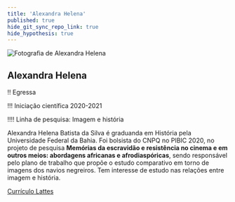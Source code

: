 ```yaml
---
title: 'Alexandra Helena'
published: true
hide_git_sync_repo_link: true
hide_hypothesis: true
---
```


![Fotografia de Alexandra Helena](../../imgs/AlexandraHelena.jpg?resize=400&classes=center,s-circle)

## Alexandra Helena

!! Egressa

!!! Iniciação científica 2020-2021

!!!! Linha de pesquisa: Imagem e história

Alexandra Helena Batista da Silva é graduanda em História pela Universidade Federal da Bahia. Foi bolsista do CNPQ no PIBIC 2020, no projeto de pesquisa **Memórias da escravidão e resistência no cinema e em outros meios: abordagens africanas e afrodiaspóricas**, sendo responsável pelo plano de trabalho que propõe o estudo comparativo em torno de imagens dos navios negreiros. Tem interesse de estudo nas relações entre imagem e história.

[Currículo Lattes](http://lattes.cnpq.br/2627507130843194?classes=btn,btn-primary,btn-lg&target=_blank)
